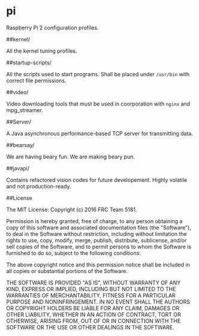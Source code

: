 # pi
Raspberry Pi 2 configuration profiles.

##kernel/

All the kernel tuning profiles.

##startup-scripts/

All the scripts used to start programs. Shall be placed under <code>/usr/bin</code> with correct file permissions.

##video/

Video downloading tools that must be used in coorporation with <code>nginx</code> and mpg_streamer.

##Server/

A Java asynchronous performance-based TCP server for transmitting data.

##bearsay/

We are having beary fun. We are making beary pun.

##javapi/

Contains refactored vision codes for future developement. Highly volatile and not production-ready.

##License

The MIT License:
Copyright (c) 2016 FRC Team 5181.


Permission is hereby granted, free of charge, to any person obtaining a copy of this software and associated documentation files (the "Software"), to deal in the Software without restriction, including without limitation the rights to use, copy, modify, merge, publish, distribute, sublicense, and/or sell copies of the Software, and to permit persons to whom the Software is furnished to do so, subject to the following conditions:

The above copyright notice and this permission notice shall be included in all copies or substantial portions of the Software.

THE SOFTWARE IS PROVIDED "AS IS", WITHOUT WARRANTY OF ANY KIND, EXPRESS OR IMPLIED, INCLUDING BUT NOT LIMITED TO THE WARRANTIES OF MERCHANTABILITY, FITNESS FOR A PARTICULAR PURPOSE AND NONINFRINGEMENT. IN NO EVENT SHALL THE AUTHORS OR COPYRIGHT HOLDERS BE LIABLE FOR ANY CLAIM, DAMAGES OR OTHER LIABILITY, WHETHER IN AN ACTION OF CONTRACT, TORT OR OTHERWISE, ARISING FROM, OUT OF OR IN CONNECTION WITH THE SOFTWARE OR THE USE OR OTHER DEALINGS IN THE SOFTWARE.

